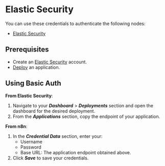 # Elastic Security

You can use these credentials to authenticate the following nodes:

- [Elastic Security](/integrations/builtin/app-nodes/n8n-nodes-base.elasticSecurity/)

## Prerequisites

- Create an [Elastic Security](https://www.elastic.co/security) account.
- [Deploy](https://www.elastic.co/guide/en/cloud/current/ec-create-deployment.html) an application.

## Using Basic Auth

**From Elastic Security**:

1. Navigate to your ***Dashboard*** > ***Deployments*** section and open the dashboard for the desired deployment.
2. From the ***Applications*** section, copy the endpoint of your application.

**From n8n**:

1. In the ***Credential Data*** section, enter your:
    * Username
    * Password
    * Base URL: The application endpoint obtained above.
2. Click ***Save*** to save your credentials.
